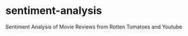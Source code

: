 sentiment-analysis
==================
Sentiment Analysis of Movie Reviews from Rotten Tomatoes and Youtube
